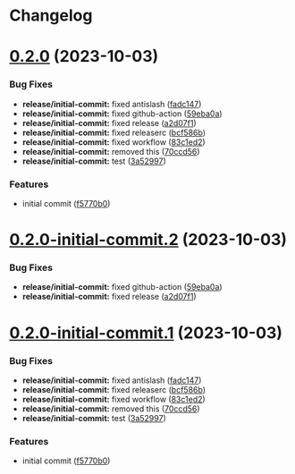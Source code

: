 # Changelog

# [0.2.0](https://github.com/alexandremahdhaoui/release/compare/v0.1.0...v0.2.0) (2023-10-03)


### Bug Fixes

* **release/initial-commit:** fixed antislash ([fadc147](https://github.com/alexandremahdhaoui/release/commit/fadc1471e3530e993b052470a3f8c49c9e95a701))
* **release/initial-commit:** fixed github-action ([59eba0a](https://github.com/alexandremahdhaoui/release/commit/59eba0a06addbd0fd20433d1bb6502b9a4220b5b))
* **release/initial-commit:** fixed release ([a2d07f1](https://github.com/alexandremahdhaoui/release/commit/a2d07f177947c9176c62281abc617b755048bb88))
* **release/initial-commit:** fixed releaserc ([bcf586b](https://github.com/alexandremahdhaoui/release/commit/bcf586b25562a2e6ccece7809adf34b437227907))
* **release/initial-commit:** fixed workflow ([83c1ed2](https://github.com/alexandremahdhaoui/release/commit/83c1ed25e7ce8329e8edceb41fbbbe269d8015d7))
* **release/initial-commit:** removed this ([70ccd56](https://github.com/alexandremahdhaoui/release/commit/70ccd56bc5afe941b8fef121462a66029ace2223))
* **release/initial-commit:** test ([3a52997](https://github.com/alexandremahdhaoui/release/commit/3a52997a375b012411a03339e2b35a21b68dfb64))


### Features

* initial commit ([f5770b0](https://github.com/alexandremahdhaoui/release/commit/f5770b0b689d640a34067bf9f59be7e8a5eae558))

# [0.2.0-initial-commit.2](https://github.com/alexandremahdhaoui/release/compare/v0.2.0-initial-commit.1...v0.2.0-initial-commit.2) (2023-10-03)


### Bug Fixes

* **release/initial-commit:** fixed github-action ([59eba0a](https://github.com/alexandremahdhaoui/release/commit/59eba0a06addbd0fd20433d1bb6502b9a4220b5b))
* **release/initial-commit:** fixed release ([a2d07f1](https://github.com/alexandremahdhaoui/release/commit/a2d07f177947c9176c62281abc617b755048bb88))

# [0.2.0-initial-commit.1](https://github.com/alexandremahdhaoui/release/compare/v0.1.0...v0.2.0-initial-commit.1) (2023-10-03)


### Bug Fixes

* **release/initial-commit:** fixed antislash ([fadc147](https://github.com/alexandremahdhaoui/release/commit/fadc1471e3530e993b052470a3f8c49c9e95a701))
* **release/initial-commit:** fixed releaserc ([bcf586b](https://github.com/alexandremahdhaoui/release/commit/bcf586b25562a2e6ccece7809adf34b437227907))
* **release/initial-commit:** fixed workflow ([83c1ed2](https://github.com/alexandremahdhaoui/release/commit/83c1ed25e7ce8329e8edceb41fbbbe269d8015d7))
* **release/initial-commit:** removed this ([70ccd56](https://github.com/alexandremahdhaoui/release/commit/70ccd56bc5afe941b8fef121462a66029ace2223))
* **release/initial-commit:** test ([3a52997](https://github.com/alexandremahdhaoui/release/commit/3a52997a375b012411a03339e2b35a21b68dfb64))


### Features

* initial commit ([f5770b0](https://github.com/alexandremahdhaoui/release/commit/f5770b0b689d640a34067bf9f59be7e8a5eae558))
